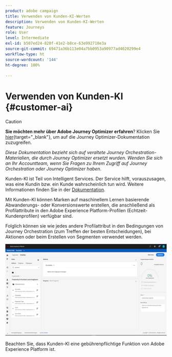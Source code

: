 ```yaml
---
product: adobe campaign
title: Verwenden von Kunden-KI-Werten
description: Verwenden von Kunden-KI-Werten
feature: Journeys
role: User
level: Intermediate
exl-id: b507ed24-820f-41e2-b8ce-63e992710e3a
source-git-commit: 69471a36b113e04a7bb0953a90977ad4020299e4
workflow-type: ht
source-wordcount: '144'
ht-degree: 100%

---
```


# Verwenden von Kunden-KI {#customer-ai}


>[!CAUTION]
>
>**Sie möchten mehr über Adobe Journey Optimizer erfahren**? Klicken Sie [hier](https://experienceleague.adobe.com/de/docs/journey-optimizer/using/ajo-home){target="_blank"}, um auf die Journey Optimizer-Dokumentation zuzugreifen.
>
>
>_Diese Dokumentation bezieht sich auf veraltete Journey Orchestration-Materialien, die durch Journey Optimizer ersetzt wurden. Wenden Sie sich an Ihr Accountteam, wenn Sie Fragen zu Ihrem Zugriff auf Journey Orchestration oder Journey Optimizer haben._


Kunden-KI ist Teil von Intelligent Services. Der Service hilft, vorauszusagen, was eine Kundin bzw. ein Kunde wahrscheinlich tun wird. Weitere Informationen finden Sie in der [Dokumentation](https://experienceleague.adobe.com/docs/experience-platform/intelligent-services/customer-ai/overview.html?lang=de).

Mit Kunden-KI können Marken auf maschinellem Lernen basierende Abwanderungs- oder Konversionswerte erstellen, die anschließend als Profilattribute in den Adobe Experience Platform-Profilen (Echtzeit-Kundenprofilen) verfügbar sind.

Folglich können sie wie jedes andere Profilattribut in den Bedingungen von Journey Orchestration (zum Treffen der besten Entscheidungen), bei Aktionen oder beim Erstellen von Segmenten verwendet werden.

![](../assets/customer-ai.png)

Beachten Sie, dass Kunden-KI eine gebührenpflichtige Funktion von Adobe Experience Platform ist.
